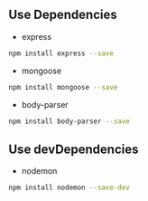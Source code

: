 ## Use Dependencies

- express

```bash
npm install express --save
```

- mongoose

```bash
npm install mongoose --save
```

- body-parser

```bash
npm install body-parser --save
```

## Use devDependencies

- nodemon

```bash
npm install nodemon --save-dev
```
